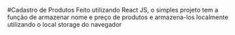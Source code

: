 #Cadastro de Produtos
Feito utilizando React JS, o simples projeto tem a função de armazenar nome  e preço de produtos e armazena-los localmente utilizando o local storage do navegador
